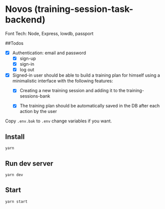 
# Novos (training-session-task-backend)

Font Tech: Node, Express, lowdb, passport

##Todos
- [X] Authentication: email and password
    - [X] sign-up
    - [X] sign-in
    - [X] log out
- [X] Signed-in user should be able to build a training plan for himself using a
  minimalistic interface with the following features:
    - [X] Creating a new training session and adding it to the
      training-sessions-bank
    - [X] The training plan should be automatically saved in the DB after each action by
      the user


Copy ```.env.bak``` to ```.env```  change variables if you want.

## Install 
```yarn ```

## Run dev server
```yarn dev```

## Start
```yarn start```
